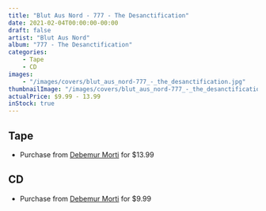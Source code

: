 ```yaml
---
title: "Blut Aus Nord - 777 - The Desanctification"
date: 2021-02-04T00:00:00-00:00
draft: false
artist: "Blut Aus Nord"
album: "777 - The Desanctification"
categories:
    - Tape
    - CD
images:
    - "/images/covers/blut_aus_nord-777_-_the_desanctification.jpg"
thumbnailImage: "/images/covers/blut_aus_nord-777_-_the_desanctification-thumb.jpg"
actualPrice: $9.99 - 13.99
inStock: true
---
```


## Tape
* Purchase from [Debemur Morti](https://debemurmorti.aisamerch.com/item/99605) for $13.99
## CD
* Purchase from [Debemur Morti](https://debemurmorti.aisamerch.com/item/74836) for $9.99
